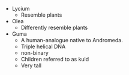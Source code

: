 - Lycium
	- Resemble plants
- Olea
	- Differently resemble plants
- Guma
	- A human-analogue native to Andromeda. 
	- Triple helical DNA
	- non-binary
	- Children referred to as kuld
	- Very tall